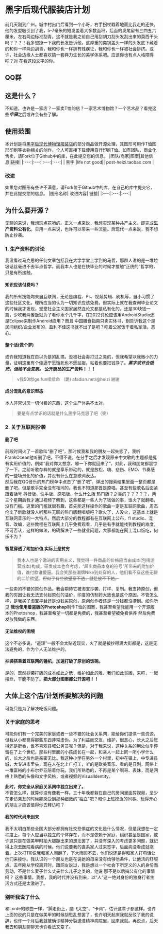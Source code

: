 # 黑字后现代服装店计划
前几天刚到广州，城中村出门后看到一个小哥，右手拐杖戳着地面比我走的还快。他的发型吸引到了我，5-7毫米的短发盖着大多数面积，后面的发尾留有三四五六厘米，左右两边标准刮青。这不就是我之前自己用刮胡刀刮头发刮出来的莫西干头吗？？？！我多想撩一下我的长发告诉他，这厚重的类锅盖头一样的头发底下藏着的和你一样两边刮青，我和你也一样拥有残疾证，我和你也一样被社会排挤。或许，社会边缘人士都喜欢搞一套莽力生长的美学体系吧。应该你也有点人格障碍吧？对 在看这段文字的你。

## QQ群

## 这是什么？
不知道。也许是一家店？一家卖T恤的店？一家艺术博物馆？一个艺术品？看完这些***牢骚***之后或许会有些了解。
## 使用范围
本计划是将[黑字后现代博物馆服装店](post-heizi.taobao.com)的部分商品做开源处理，其图形可用作T恤图形印刷等衣物相关的创作。个人可直接下载使用自行印刷T恤。如有团队、商业化售卖，请Fork位于Github中的库，在此提交您的信息。
|团队/商家|图案|其他信息|链接|
|:---:|:---:|:---:|:---:|
| 黑字 |life not good|| post-heizi.taobao.com |

### 改进
如果您对图形有些许不满意，请Fork位于Github中的库，在自己的库中提交它，并在此提交您的信息。
|图形名称| 改进内容| 链接| 
|:---:|:---:|:---:|



## 为什么要开源？
无聊的来说，我想玩点花哨的。正义一点来说，我想实现某种共产主义，即完成**生产资料公有化**。实用一点来说，也许可以带来一些流量。后现代一点来说，我不想防止抄袭。
### 1. 生产资料的讨论
我没看过马克思的任何文章包括我在大学学堂上学到的马哲，那群人讲的是一堆垃圾话丝毫进不去半点哲学，而我本人也是在快毕业的时候才接触“正统的”哲学的，只是有所接触。
#### 知识应该付费吗？
我的所有技能均来自互联网，无论是编程、Ps、视频剪辑、刷机等，自小习惯了这些社区文化，理所应当的认为一切知识应该免费。但实际上就在我查询毕业论文的时候我才发现，堂堂社会主义国家居然连论文都是私有化的，还是30块钱一篇，少吃我两餐饭就为了看你水个几千字，在2022讨论应该用AndroidStudio还是Eclipse来制作Android应用？而且 中国膳食指南只卖实体书，别告诉我这个是民间组织/企业发布的，盈利不佳这书就不出了是吧？吃着公家饭干着私家活，恶心。
#### 整个活(做个梦)
或许我知道我在自以为是的乱搞，没被社会毒打过之类的，但我希望以我微小的力量，证明这里有个傻逼宁愿饿死也不愿屈服，站着也要把钱挣了。***黑字或许会饿死，但绝不会变质。*** **公开商品的生产资料！！！**
> v我50给lge.fun续续命 （跪) afadian.net/@heizi   谢谢

#### 成分混乱的意识型态
本人非常讨厌一切付费的东西，这个生产体系不太对。
> 要是有点学识的话就是什么黑字马克思了吧（笑）

### 2. 关于互联网抄袭
#### 删了吧
前段时间火了一首歌叫“删了吧”，那时候我和我的朋友一起失恋了，我听FrankOcean他听删了吧，不得不说，在分手之后才发现原来中文歌的主题都是挺有实用价值的，例如“我对你太想念、嘟一下你就回来了”，对此，我和朋友都震惊了一下。之前听歌存粹的就是享乐带动的，就是放松、嗨、悲伤、EMO、节奏感的一些场景化的价值，并没有什么在意歌词表达。  
然后我在QQ音乐的热门榜单中点击了“删了吧”，弹出的搜索结果里面一整页都是删了吧，但是歌手完全没有相同的，我也不知道那首是原唱。甚至有些歌名后面紧跟着括号 抖音版、快手版、原唱版、什么什么版 热门版？之类的？？？？？，两三个星期后我才通过视频了解到，这些都是一些人为了钱做的事，谁火了就翻唱，没有门槛。这里的门槛就很有趣，首先能这样操作的歌曲一定是互联网歌曲，周杰伦出了新歌就没人听那些无聊的热门版翻唱版吧？歌火了，人没火，这基本上就是互联网音乐的一大特点。然后大部分的教程都有在互联网上公布，fl studio、混音、改编，这些教程在互联网上几乎免费观看，几乎是有手就能找到教程的难度。
不可否认，这样的做法，的确解决了一些就业问题，大家都能在网上混口饭吃，何乐不为？
#### 智慧穿透了附加价值 实际上是贫穷
> 我本人也是个激进的实用主义，我觉得一件商品的价格应当由成本(包括运营成本)构成，研发成本也会考虑，“超出商品本身的符号”所带来的附加价值，谁付款谁傻逼。我会笑那些潮牌Nike到处穿的人，他们看不穿这些无聊的二阶欲望。~~但似乎有些欲望穿不透，就是放不下她。~~    


一些卖的不错的原创作品，我会期待它被淘宝抄袭、打样、复制。我支持原创，但我的穷困让我无法支付起原创的溢价，印度的仿制药大致也是这个原因。不管怎么样，是我买了淘宝平替还是没钱买原创，原创创作者还是一分钱都没捞到。如你所见 **我也使用着盗版的Photoshop**制作T恤的图案，我甚至希望我能用一个开源版本的Photoshop，我甚至希望一切都是免费的，我甚至希望被免费供养 然后免费发放我做的东西。


#### 无法维权的困境
这个不必多说，“道理”一般不会太贴近现实，火了就是被抄得满大街都是，这是无法避免的，作为个人无法维护的。

#### 抄袭搭乘着互联网的锤机，加速打破了原创的饭碗。  
是的，既然抄袭打版的成本如此之低、维护如此的难、我们如此贫困，来吧，一起摆烂，干脆不防了。**把大部分图案都公开源吧！！**




## 大体上这个店/计划所要解决的问题
可能只是为了解决吃饭问题。
### 关于家庭的思考
可能你们有一个完美的家庭或者一些不错的社会关系网，能给你们提供一些资源，但我从小都觉得那些东西非常虚伪，为了利益而交友、维护，很恶心，长大之后觉得还是挺香，谁不喜欢县城公务员呢？但是，对于我来说，这种关系的用处似乎停留在了上个世纪，那些村里面的小孩成长在一起，和亲人一起上同一所小学什么的，长大之后也是亲密无比。我这种小学在另外一个村里，初中在镇上，中专进县城，大专进市里头，现在人在北上广打工，听的是欧美音乐、看的是日剧，网络上一堆富裕的小布尔乔亚陪着你玩。我们所熟悉的，不再是某个啊哥、表妹，而是网络上熟悉的头像和文字风格，或者视频的VisualIdentity。

**此时，你完全从家庭关系网中独立出来了。**     
不管怎么样，就算你没有像我一样，三十年晚都躲在自己的房间里面剪视频，至少在走访亲友的时候能感受到那种细微的“独立”吧？和你上班摸鱼的同事、玩得开心的朋友才应该值得你去拜访吧？  
#### 我的时代尚未到来
我不太明白那些全国大部分都拥有社交恐惧症的文化是什么情况，但是我想在一定程度上，每个人应当以独立的个体存在，而不是依赖于家庭、组织甚至是国家，或许这只是在做美甲时拍大腿蹦出来的想法罢了，并没有深入的考虑更多问题，就记得上次去医院看病的时候，他们说要我的直系家人过来签字，后面病没看成就拖着。上次打110说我和家人闹翻了，下大雨回不去，他们说还是得和家人打电话让他们来接你。我认识的一个朋友也是在说她的母亲没有给够他条件，让他活的舒服点。去年刚从学校离开时，跟网友说过，我是想以一个社会下所定义的人的身份而劳动，不是什么妻子什么丈夫什么儿子之类的，他说 那不是以后搞公有化的事情吗？
这些事情，我想，我的时代并没有到来，以“人”这一绝对身份的独身行者生活方式还是太激进了。
### 别听我说了什么
和Lorde的歌曲一样，“脚走街上，脑飞太空”、“卡词”，估计这辈子都这样。也许上面的说的只是在做美甲的时候胡思乱想罢了，也许明天起床我就反驳了我的说辞，也许一个月后我就被确诊精神分裂送进精神病院里，回来我就。再说点，后天我去和朋友聊聊天也许看法又变了。
